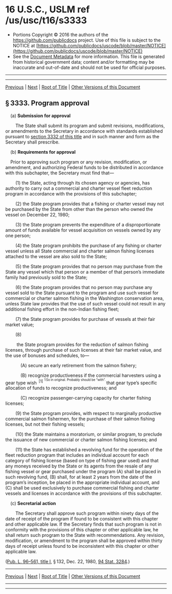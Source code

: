 ---
---

# 16 U.S.C., USLM ref /us/usc/t16/s3333

* Portions Copyright © 2016 the authors of the https://github.com/publicdocs project.
  Use of this file is subject to the NOTICE at [https://github.com/publicdocs/uscode/blob/master/NOTICE](https://github.com/publicdocs/uscode/blob/master/NOTICE)
* See the [Document Metadata](././../../../../..//README.md) for more information.
  This file is generated from historical government data; content and/or formatting may be inaccurate and out-of-date and should not be used for official purposes.

----------
----------

[Previous](./../../../../..//us/usc/t16/ch52/schIV/m__us_usc_t16_s3332.md) | [Next](./../../../../..//us/usc/t16/ch52/schIV/m__us_usc_t16_s3334.md) | [Root of Title](./../../../../../) | [Other Versions of this Document](https://publicdocs.github.io/go/links?ns=uslm&ref=%2Fus%2Fusc%2Ft16%2Fs3333)

## § 3333. Program approval

    (a) __Submission for approval__ 

        The State shall submit its program and submit revisions, modifications, or amendments to the Secretary in accordance with standards established pursuant to [section 3332 of this title][/us/usc/t16/s3332] and in such manner and form as the Secretary shall prescribe.

    (b) __Requirements for approval__ 

    Prior to approving such program or any revision, modification, or amendment, and authorizing Federal funds to be distributed in accordance with this subchapter, the Secretary must find that—

        (1) the State, acting through its chosen agency or agencies, has authority to carry out a commercial and charter vessel fleet reduction program in accordance with the provisions of this subchapter;

        (2) the State program provides that a fishing or charter vessel may not be purchased by the State from other than the person who owned the vessel on December 22, 1980;

        (3) the State program prevents the expenditure of a disproportionate amount of funds available for vessel acquisition on vessels owned by any one person;

        (4) the State program prohibits the purchase of any fishing or charter vessel unless all State commercial and charter salmon fishing licenses attached to the vessel are also sold to the State;

        (5) the State program provides that no person may purchase from the State any vessel which that person or a member of that person’s immediate family had previously sold to the State;

        (6) the State program provides that no person may purchase any vessel sold to the State pursuant to the program and use such vessel for commercial or charter salmon fishing in the Washington conservation area, unless State law provides that the use of such vessel could not result in any additional fishing effort in the non-Indian fishing fleet;

        (7) the State program provides for purchase of vessels at their fair market value;

        (8)

         the State program provides for the reduction of salmon fishing licenses, through purchase of such licenses at their fair market value, and the use of bonuses and schedules, to—

            (A) secure an early retirement from the salmon fishery;

            (B) recognize productiveness if the commercial harvesters using a gear type wish  <sup>\[1\]</sup>  <sup><sup> 1 So in original. Probably should be “with”. </sup></sup>  that gear type’s specific allocation of funds to recognize productiveness; and

            (C) recognize passenger-carrying capacity for charter fishing licenses;

        (9) the State program provides, with respect to marginally productive commercial salmon fishermen, for the purchase of their salmon fishing licenses, but not their fishing vessels;

        (10) the State maintains a moratorium, or similar program, to preclude the issuance of new commercial or charter salmon fishing licenses; and

        (11) the State has established a revolving fund for the operation of the fleet reduction program that includes an individual account for each category of fishing license (based on type of fishing gear used) and that any moneys received by the State or its agents from the resale of any fishing vessel or gear purchased under the program (A) shall be placed in such revolving fund, (B) shall, for at least 2 years from the date of the program’s inception, be placed in the appropriate individual account, and (C) shall be used exclusively to purchase commercial fishing and charter vessels and licenses in accordance with the provisions of this subchapter.

    (c) __Secretarial action__ 

        The Secretary shall approve such program within ninety days of the date of receipt of the program if found to be consistent with this chapter and other applicable law. If the Secretary finds that such program is not in conformity with the provisions of this chapter or other applicable law, he shall return such program to the State with recommendations. Any revision, modification, or amendment to the program shall be approved within thirty days of receipt unless found to be inconsistent with this chapter or other applicable law.

([Pub. L. 96–561, title I][/us/pl/96/561/tI], § 132, Dec. 22, 1980, [94 Stat. 3284][/us/stat/94/3284].)

----------

[Previous](./../../../../..//us/usc/t16/ch52/schIV/m__us_usc_t16_s3332.md) | [Next](./../../../../..//us/usc/t16/ch52/schIV/m__us_usc_t16_s3334.md) | [Root of Title](./../../../../../) | [Other Versions of this Document](https://publicdocs.github.io/go/links?ns=uslm&ref=%2Fus%2Fusc%2Ft16%2Fs3333)

----------
----------

[/us/usc/t16/s3332]: https://publicdocs.github.io/go/links?ns=uslm&ref=%2Fus%2Fusc%2Ft16%2Fs3332
[/us/pl/96/561/tI]: https://publicdocs.github.io/go/links?ns=uslm&ref=%2Fus%2Fpl%2F96%2F561%2FtI
[/us/stat/94/3284]: https://publicdocs.github.io/go/links?ns=uslm&ref=%2Fus%2Fstat%2F94%2F3284



